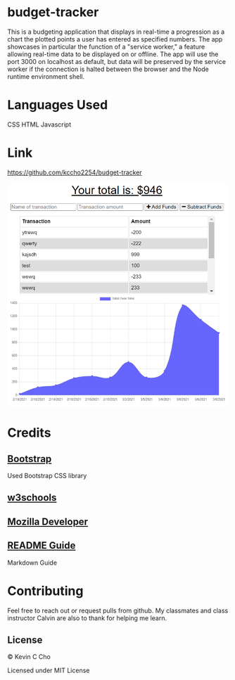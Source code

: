 # budget-tracker
This is a budgeting application that displays in real-time a progression as a chart the plotted points a user has entered as specified numbers. The app showcases in particular the function of a "service worker," a feature allowing real-time data to be displayed on or offline. The app will use the port 3000 on localhost as default, but data will be preserved by the service worker if the connection is halted between the browser and the Node runtime environment shell. 

# Languages Used
CSS
HTML
Javascript

# Link
https://github.com/kccho2254/budget-tracker

![screenshot](./public/icons/budgetpreview.png)

# Credits

## [Bootstrap](https://getbootstrap.com/docs)

Used Bootstrap CSS library

## [w3schools](https://www.w3schools.com/html/html_forms.asp)

## [Mozilla Developer](https://developer.mozilla.org/en-US/)

## [README Guide](https://github.com/adam-p/markdown-here/wiki/Markdown-Cheatsheet#lines)

Markdown Guide


# Contributing
Feel free to reach out or request pulls from github. My classmates and class instructor Calvin are also to thank for helping me learn.

## License
© Kevin C Cho

Licensed under MIT License